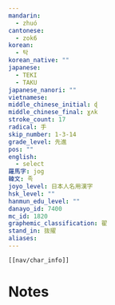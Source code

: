 ```yaml
---
mandarin:
  - zhuó
cantonese:
  - zok6
korean:
  - 탁
korean_native: ""
japanese:
  - TEKI
  - TAKU
japanese_nanori: ""
vietnamese:
middle_chinese_initial: ɖ
middle_chinese_final: ɣʌk
stroke_count: 17
radical: 手
skip_number: 1-3-14
grade_level: 先進
pos: ""
english:
  - select
羅馬字: jog
韓文: 족
joyo_level: 日本人名用漢字
hsk_level: ""
hanmun_edu_level: ""
danayo_id: 7400
mc_id: 1820
graphemic_classification: 翟
stand_in: 抜擢
aliases:
---
```

```meta-bind-embed
[[nav/char_info]]
```

# Notes
